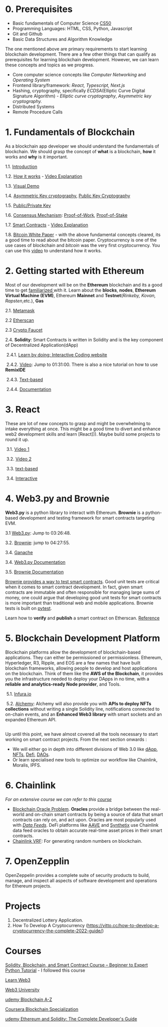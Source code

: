 

# 0. Prerequisites

- Basic fundamentals of Computer Science [CS50](https://youtube.com/playlist?list=PLhQjrBD2T380Xnv_v683p6UjiKJZe13ki)
- Programming Languages: HTML, CSS, Python, Javascript
- Git and Github
- Basic Data Structures and Algorithm Knowledge

The one mentioned above are primary requirements to start learning blockchain development. There are a few other things that can qualify as prerequisites for learning blockchain development. However, we can learn these concepts and topics as we progress.

- Core computer science concepts like *Computer Networking* and *Operating System* 
- Frontend library/framework: *React, Typescript, Next.js*
- Hashing, cryptography, specifically *ECDSA*(Elliptic Curve Digital Signature Algorithm) - *Elliptic curve cryptography*, *Asymmetric key cryptography.* 
- Distributed Systems
- Remote Procedure Calls

# 1. Fundamentals of Blockchain

As a blockchain app developer we should understand the fundamentals of blockchain. We should grasp the concept of **what** is a blockchain, **how** it works and **why** is it important.

1.1. [Introduction](https://www.ibm.com/in-en/topics/what-is-blockchain)

1.2. [How it works](https://docs.microsoft.com/en-us/archive/msdn-magazine/2018/march/blockchain-blockchain-fundamentals) - [Video Explanation](https://youtu.be/SSo_EIwHSd4)

1.3. [Visual Demo](https://youtu.be/_160oMzblY8)

1.4. [Asymmetric Key cryptography](https://youtu.be/AQDCe585Lnc), [Public Key Cryptography](https://youtu.be/GSIDS_lvRv4)

1.5. [Public/Private Key](https://youtu.be/xIDL_akeras)

1.6.  [Consensus Mechanism](https://ethereum.org/en/developers/docs/consensus-mechanisms/): [Proof-of-Work](https://ethereum.org/en/developers/docs/consensus-mechanisms/pow/), [Proof-of-Stake](https://ethereum.org/en/developers/docs/consensus-mechanisms/pos/)

1.7. [Smart Contracts](https://ethereum.org/en/developers/docs/smart-contracts/) - [Video Explanation](https://youtu.be/ZE2HxTmxfrI)

1.8. [Bitcoin White Paper](https://bitcoin.org/bitcoin.pdf) - with the above fundamental concepts cleared, its a good time to read about the bitcoin paper. 		Cryptocurrency is one of the use cases of blockchain and *bitcoin* was the very first cryptocurrency. You can use this 		[video](https://youtu.be/bBC-nXj3Ng4) to understand how it works.



# 2. Getting started with Ethereum

Most of our development will be on the **Ethereum** blockchain and its a good time to get [familiarized ](https://ethereum.org/en/developers/docs/)with it. Learn about the **blocks**, **nodes**, **Ethereum Virtual Machine (EVM)**, Ethereum **Mainnet** and **Testnet**(*Rinkeby, Kovan, Rapsten*,etc.), **Gas**

2.1. [Metamask](https://metamask.io/)

2.2 [Etherscan](https://academy.binance.com/en/articles/what-is-etherscan-and-how-to-use-it)

2.3 [Crypto Faucet](https://coinmarketcap.com/alexandria/article/what-is-a-crypto-faucet)

2.4. **Solidity**: Smart Contracts is written in Solidity and is the key component of Decentralized Application(dApp)

​	2.4.1. [Learn by doing: Interactive Coding website](https://cryptozombies.io/)

​	2.4.2. [Video](https://youtu.be/M576WGiDBdQ): Jump to 01:31:00. There is also a nice tutorial on how to use **RemixIDE**

​	2.4.3. [Text-based](https://solidity-by-example.org/)

​	2.4.4. [Documentation](https://docs.soliditylang.org/en/v0.8.10/)

# 3. React

These are lot of new concepts to grasp and might be overwhelming to intake everything at once. This might be a good time to divert and enhance web2 development skills and learn [React])). Maybe build some projects to round it up.

​	3.1. [Video 1](https://youtube.com/playlist?list=PL4cUxeGkcC9gZD-Tvwfod2gaISzfRiP9d)

​	3.2. [Video 2](https://youtu.be/4UZrsTqkcW4)

​	3.3. [text-based](https://reactjs.org/tutorial/tutorial.html)

​	3.4. [Interactive](https://scrimba.com/learn/learnreact)

# 4. Web3.py and Brownie

**Web3.py** is a python library to interact with Ethereum. **Brownie** is a python-based development and testing framework for smart contracts targeting EVM.

3.1 [Web3.py](https://youtu.be/M576WGiDBdQ): Jump to 03:26:48.

3.2. [Brownie](https://youtu.be/M576WGiDBdQ): jump to 04:27:55.

3.4. [Ganache](https://medium.com/shyft-network-media/how-we-use-ganache-and-ganache-cli-11bb94aa2d1)

3.4. [Web3.py Documentation](https://web3py.readthedocs.io/en/stable/)

3.5. [Brownie Documentation](https://eth-brownie.readthedocs.io/en/stable/)

[Brownie provides a way to test smart contracts](https://eth-brownie.readthedocs.io/en/stable/tests-pytest-intro.html). Good unit tests are critical when it comes to smart contract development. In fact, given smart contracts are immutable and often responsible for managing large sums of money, one could argue that developing good unit tests for smart contracts is more important than traditional web and mobile applications.  Brownie tests is built on [pytest](https://docs.pytest.org/en/6.2.x/).

Learn how to **verify** and **publish** a smart contract on Etherscan. [Reference](https://wiki.rugdoc.io/docs/how-to-verify-a-smart-contract-on-etherscan/) 



# 5.  Blockchain Development Platform

Blockchain platforms allow the development of blockchain-based applications. They can either be permissioned or permissionless. Ethereum, Hyperledger, R3, Ripple, and EOS are a few names that have built blockchain frameworks, allowing people to develop and host applications on the blockchain. Think of them like the **AWS of the Blockchain**, it provides you the infrastructure needed to deploy your DApps in no time, with a **reliable and analytics-ready Node provider**, and Tools.

​	5.1. [Infura.io](https://infura.io/docs/ethereum)

​	5.2. [Alchemy](https://docs.alchemy.com/alchemy/): Alchemy will also provide you with **APIs to deploy NFTs collections** without writing a single Solidity line, 			notifications connected to on-chain events, and an **Enhanced Web3 library** with smart sockets and an expanded 			Ethereum API.

##  

Up until this point, we have almost covered all the tools necessary to start working on smart contract projects. From the next section onwards :

- We will either go in depth into different divisions of Web 3.0 like [dApp](https://decrypt.co/resources/dapps), [NFTs](https://ethereum.org/en/nft/), [Defi](https://ethereum.org/en/defi/), [DAOs](https://ethereum.org/en/dao/).
- Or learn specialised new tools to optimize our workflow like Chainlink, Moralis, IPFS.

# 6. Chainlink

*For an extensive course we can refer to this [course](https://youtube.com/playlist?list=PLVP9aGDn-X0QwJVbQvuKr-zrh2_DV5M6J)*

- [Blockchain Oracle Problem](https://blog.chain.link/what-is-the-blockchain-oracle-problem/). **Oracles** provide a bridge between the real-world and on-chain smart contracts by being a source of data that smart contracts can rely on, and act upon. Oracles are most popularly used with [*Data Feeds*](https://docs.chain.link/docs/using-chainlink-reference-contracts/). DeFi platforms like [AAVE](https://aave.com/) and [Synthetix](https://www.synthetix.io/) use Chainlink data feed oracles to obtain accurate real-time asset prices in their smart contracts.
- [Chainlink VRF](https://docs.chain.link/docs/chainlink-vrf/): For generating random numbers on blockchain.



# 7. OpenZepplin

OpenZeppelin provides a complete suite of security products to build, manage, and inspect all aspects of software development and operations for Ethereum projects.



# Projects

1. Decentralized Lottery Application.
1. How To Develop A Cryptocurrency (https://vitto.cc/how-to-develop-a-cryptocurrency-the-complete-2022-guide/)

# Courses

[Solidity, Blockchain, and Smart Contract Course – Beginner to Expert Python Tutorial](https://youtu.be/M576WGiDBdQ) - I followed this course

[Learn Web3](https://www.learnweb3.io/)

[Web3 University](https://www.web3.university/getting-started)

[udemy Blockchain A-Z](https://www.udemy.com/course/build-your-blockchain-az/?ranMID=39197&ranEAID=CuIbQrBnhiw&ranSiteID=CuIbQrBnhiw-2qquAqwU2jmhuwHuyRg_ew&LSNPUBID=CuIbQrBnhiw&utm_source=aff-campaign&utm_medium=udemyads)

[Coursera Blockchain Specialization](https://www.coursera.org/specializations/blockchain?ranMID=40328&ranEAID=JVFxdTr9V80&ranSiteID=JVFxdTr9V80-TDHuZSJliXzf.A5SCD.8kw&siteID=JVFxdTr9V80-TDHuZSJliXzf.A5SCD.8kw&utm_content=10&utm_medium=partners&utm_source=linkshare&utm_campaign=JVFxdTr9V80)

[udemy Ethereum and Solidity: The Complete Developer's Guide](https://www.udemy.com/course/ethereum-and-solidity-the-complete-developers-guide/?ranMID=39197&ranEAID=CuIbQrBnhiw&ranSiteID=CuIbQrBnhiw-hkc36pfCVgyTXSygIkAmnw&LSNPUBID=CuIbQrBnhiw&utm_source=aff-campaign&utm_medium=udemyads)



